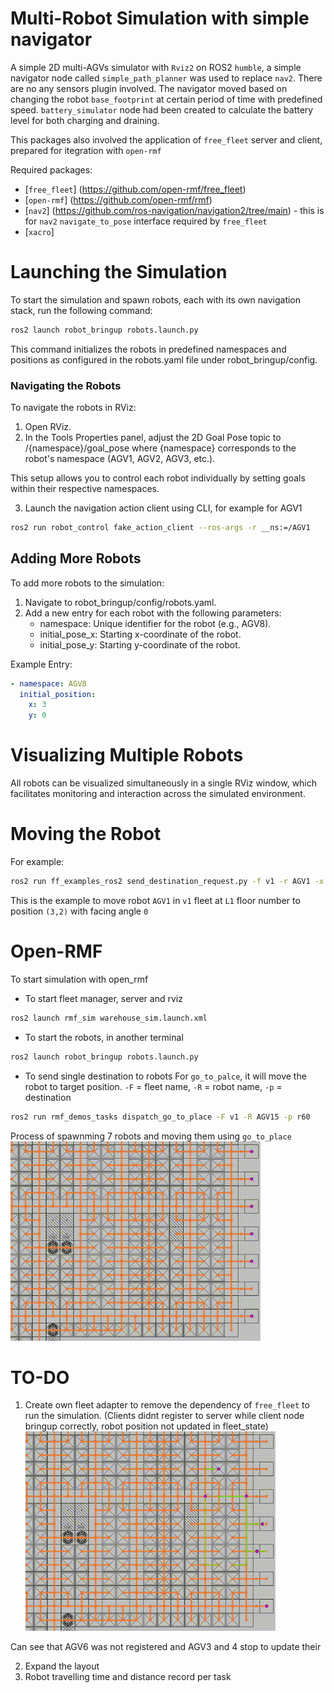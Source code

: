# Multi-Robot Simulation with simple navigator
A simple 2D multi-AGVs simulator with `Rviz2` on ROS2 `humble`, a simple navigator node called `simple_path_planner` was used to replace `nav2`. 
There are no any sensors plugin involved. The navigator moved based on changing the robot `base_footprint` at certain period of time with predefined speed. `battery_simulator` node had been created to calculate the battery level for both charging and draining. 

This packages also involved the application of `free_fleet` server and client, prepared for itegration with `open-rmf`

Required packages:
- [`free_fleet`] (https://github.com/open-rmf/free_fleet)
- [`open-rmf`] (https://github.com/open-rmf/rmf)
- [`nav2`] (https://github.com/ros-navigation/navigation2/tree/main) - this is for `nav2` `navigate_to_pose` interface required by `free_fleet`
- [`xacro`]

# Launching the Simulation

To start the simulation and spawn robots, each with its own navigation stack, run the following command:

```bash
ros2 launch robot_bringup robots.launch.py
```
This command initializes the robots in predefined namespaces and positions as configured in the robots.yaml file under robot_bringup/config.

### Navigating the Robots

To navigate the robots in RViz:

1. Open RViz.
2. In the Tools Properties panel, adjust the 2D Goal Pose topic to /{namespace}/goal_pose where {namespace} corresponds to the robot's namespace (AGV1, AGV2, AGV3, etc.).

This setup allows you to control each robot individually by setting goals within their respective namespaces.

3. Launch the navigation action client using CLI, for example for AGV1
```bash
ros2 run robot_control fake_action_client --ros-args -r __ns:=/AGV1
```
## Adding More Robots
To add more robots to the simulation:

1. Navigate to robot_bringup/config/robots.yaml.
2. Add a new entry for each robot with the following parameters:
   - namespace: Unique identifier for the robot (e.g., AGV8).
   - initial_pose_x: Starting x-coordinate of the robot.
   - initial_pose_y: Starting y-coordinate of the robot.
  
Example Entry:
```yaml
- namespace: AGV8
  initial_position:
    x: 3
    y: 0
```

# Visualizing Multiple Robots
All robots can be visualized simultaneously in a single RViz window, which facilitates monitoring and interaction across the simulated environment.


# Moving the Robot
For example: 
```bash
ros2 run ff_examples_ros2 send_destination_request.py -f v1 -r AGV1 -x 3 -y 2 --yaw 0.0 -i 11125 -l L1
```
This is the example to move robot `AGV1` in `v1` fleet at `L1` floor number to position `(3,2)` with facing angle `0`

# Open-RMF
To start simulation with open_rmf
- To start fleet manager, server and rviz
```bash
ros2 launch rmf_sim warehouse_sim.launch.xml
```
- To start the robots, in another terminal
```bash
ros2 launch robot_bringup robots.launch.py
```
- To send single destination to robots
For `go_to_palce`, it will move the robot to target position. `-F` = fleet name, `-R` = robot name, `-p` = destination
```bash
ros2 run rmf_demos_tasks dispatch_go_to_place -F v1 -R AGV15 -p r60
```
Process of spawnming 7 robots and moving them using `go_to_place`
![robots spawn and move](https://github.com/s-w3i/warehouse_sim/blob/main/spawn.gif)

# TO-DO
1. Create own fleet adapter to remove the dependency of `free_fleet` to run the simulation. (Clients didnt register to server while client node bringup correctly, robot position not updated in fleet_state) 
![robots stop and disconnect](https://github.com/s-w3i/warehouse_sim/blob/main/fleet_state.gif)

Can see that AGV6 was not registered and AGV3 and 4 stop to update their 

2. Expand the layout
3. Robot travelling time and distance record per task 